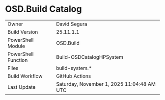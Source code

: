 ﻿# OSD.Build Catalog

| | |
|-|-|
| Owner | David Segura |
| Build Version | 25.11.1.1 |
| PowerShell Module | OSD.Build |
| PowerShell Function | Build-OSDCatalogHPSystem |
| Files | build-system.* |
| Build Workflow | GitHub Actions |
| Last Update | Saturday, November 1, 2025 11:04:48 AM UTC |
